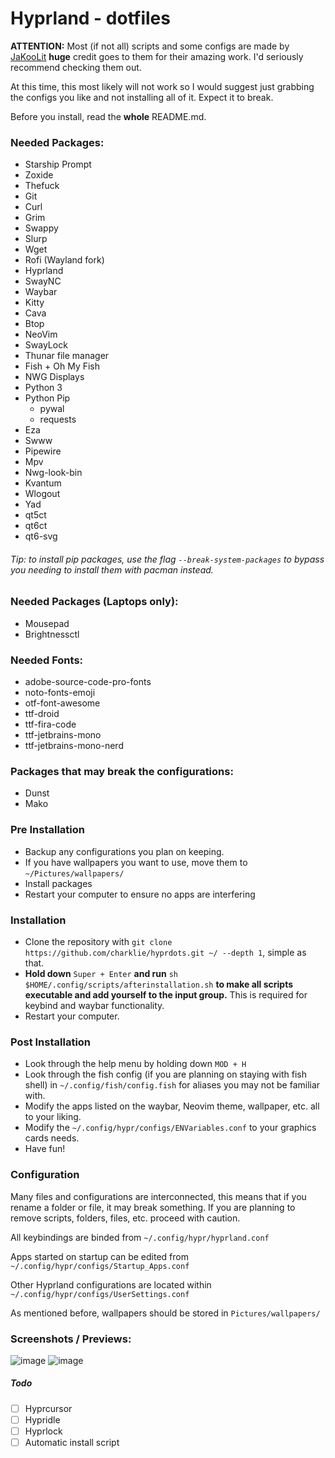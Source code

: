 # Hyprland - dotfiles
**ATTENTION:** Most (if not all) scripts and some configs are made by [JaKooLit](https://github.com/JaKooLit) **huge** credit goes to them for their amazing work. I'd seriously recommend checking them out.

At this time, this most likely will not work so I would suggest just grabbing the configs you like and not installing all of it. Expect it to break.

Before you install, read the **whole** README.md.

### Needed Packages:
- Starship Prompt
- Zoxide
- Thefuck
- Git
- Curl
- Grim
- Swappy
- Slurp
- Wget
- Rofi (Wayland fork)
- Hyprland
- SwayNC
- Waybar
- Kitty
- Cava
- Btop
- NeoVim
- SwayLock
- Thunar file manager
- Fish + Oh My Fish
- NWG Displays
- Python 3
- Python Pip
    - pywal
    - requests
- Eza
- Swww
- Pipewire
- Mpv
- Nwg-look-bin
- Kvantum
- Wlogout
- Yad
- qt5ct
- qt6ct
- qt6-svg

###### Tip: to install pip packages, use the flag `--break-system-packages` to bypass you needing to install them with pacman instead.

### Needed Packages (Laptops only):
- Mousepad
- Brightnessctl

### Needed Fonts:
- adobe-source-code-pro-fonts 
- noto-fonts-emoji
- otf-font-awesome 
- ttf-droid 
- ttf-fira-code
- ttf-jetbrains-mono 
- ttf-jetbrains-mono-nerd

### Packages that may break the configurations:
- Dunst
- Mako

### Pre Installation
- Backup any configurations you plan on keeping.
- If you have wallpapers you want to use, move them to `~/Pictures/wallpapers/`
- Install packages
- Restart your computer to ensure no apps are interfering

### Installation
- Clone the repository with `git clone https://github.com/charklie/hyprdots.git ~/ --depth 1`, simple as that.
- **Hold down** `Super + Enter` **and run** `sh $HOME/.config/scripts/afterinstallation.sh` **to make all scripts executable and add yourself to the input group.** This is required for keybind and waybar functionality.
- Restart your computer.

### Post Installation
- Look through the help menu by holding down `MOD + H`
- Look through the fish config (if you are planning on staying with fish shell) in `~/.config/fish/config.fish` for aliases you may not be familiar with.
- Modify the apps listed on the waybar, Neovim theme, wallpaper, etc. all to your liking.   
- Modify the `~/.config/hypr/configs/ENVariables.conf` to your graphics cards needs.
- Have fun!

### Configuration
Many files and configurations are interconnected, this means that if you rename a folder or file, it may break something. If you are planning to remove scripts, folders, files, etc. proceed with caution.

All keybindings are binded from `~/.config/hypr/hyprland.conf`

Apps started on startup can be edited from `~/.config/hypr/configs/Startup_Apps.conf`

Other Hyprland configurations are located within `~/.config/hypr/configs/UserSettings.conf`

As mentioned before, wallpapers should be stored in `Pictures/wallpapers/`

### Screenshots / Previews:
![image](https://github.com/charklie/hyprdots/assets/157241212/2afd74d6-7497-40ba-9110-eb88fb0cf454)
![image](https://github.com/charklie/hyprdots/assets/157241212/7e8776a8-5a11-407a-8ef2-ee840293a3f9)

##### Todo
- [ ] Hyprcursor
- [ ] Hypridle
- [ ] Hyprlock
- [ ] Automatic install script

